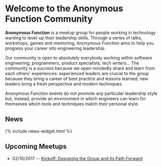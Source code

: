 # Welcome to the Anonymous Function Community

**Anonymous Function** is a meetup group for people working in
technology wanting to level-up their leadership skills. Through a
series of talks, workshops, games and mentoring, Anonymous Function
aims to help you progress your career into engineering leadership.

Our community is open to absolutely everybody working within software
engineering; programmers, product specialists, tech writers... The
community is a success because we open-mindedly share and learn from
each others' experiences: experienced leaders are crucial to the group
because they bring a career of best practice and lessons learned; new
leaders bring a fresh perspective and modern techniques.

Anonymous Function events do not promote any particular leadership
style but, instead, provide an environment in which engineers can
learn for themseves which tools and techniques match their personal
style.

## News

{% include news-widget.html %}

## Upcoming Meetups

- 02/10/2017 -- [Kickoff: Designing the Group and its Path Forward](https://www.meetup.com/Anonymous-Function/events/243247860/)
